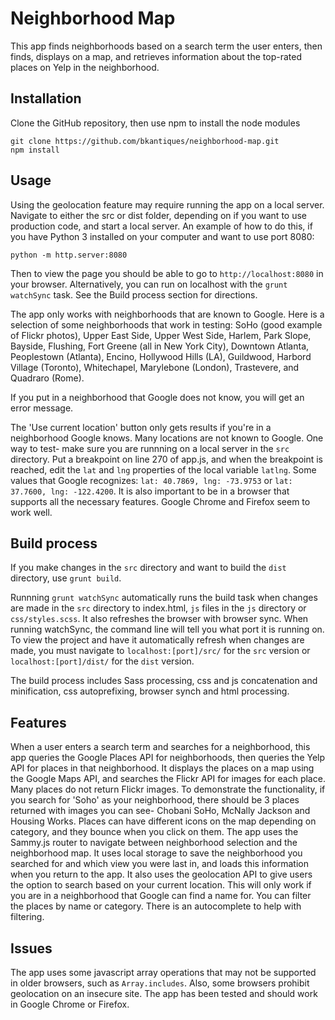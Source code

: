 # Neighborhood Map

This app finds neighborhoods based on a search term the user enters, then
finds, displays on a map, and retrieves information about the top-rated places
on Yelp in the neighborhood.

## Installation

Clone the GitHub repository, then use npm to install the node modules

```
git clone https://github.com/bkantiques/neighborhood-map.git
npm install
```

## Usage

Using the geolocation feature may require running the app on a local server.
Navigate to either the src or dist folder, depending on if you want to use production
code, and start a local server. An example of how to do this, if you have Python 3
installed on your computer and want to use port 8080:

```
python -m http.server:8080
```

Then to view the page you should be able to go to `http://localhost:8080` in your
browser. Alternatively, you can run on localhost with the `grunt watchSync` task.
See the Build process section for directions.

The app only works with neighborhoods that are known to Google. Here is a selection
of some neighborhoods that work in testing: SoHo (good example of Flickr photos), Upper
East Side, Upper West Side, Harlem, Park Slope, Bayside, Flushing, Fort Greene (all
in New York City), Downtown Atlanta, Peoplestown (Atlanta), Encino, Hollywood Hills (LA),
Guildwood, Harbord Village (Toronto), Whitechapel, Marylebone (London), Trastevere, and
Quadraro (Rome).

If you put in a neighborhood that Google does not know, you will get an error message.

The 'Use current location' button only gets results if you're in a neighborhood Google knows.
Many locations are not known to Google. One way to test- make sure you are runnning on a
local server in the `src` directory. Put a breakpoint on line 270 of app.js, and when the
breakpoint is reached, edit the `lat` and `lng` properties of the local variable `latlng`.
Some values that Google recognizes: `lat: 40.7869, lng: -73.9753` or `lat: 37.7600, lng: -122.4200`.
It is also important to be in a browser that supports all the necessary features. Google Chrome
and Firefox seem to work well.

## Build process

If you make changes in the `src` directory and want to build the `dist` directory, use
`grunt build`.

Runnning `grunt watchSync` automatically runs the build task when changes are made in the `src` directory
to index.html, `js` files in the `js` directory or `css/styles.scss`. It also refreshes the browser with
browser sync. When running watchSync, the command line will tell you what port it is running on. To view
the project and have it automatically refresh when changes are made, you must navigate to
`localhost:[port]/src/` for the `src` version or `localhost:[port]/dist/` for the `dist` version.

The build process includes Sass processing, css and js concatenation and minification, css autoprefixing,
browser synch and html processing.

## Features

When a user enters a search term and searches for a neighborhood, this app queries the Google
Places API for neighborhoods, then queries the Yelp API for places in that neighborhood. It
displays the places on a map using the Google Maps API, and searches the Flickr API for images
for each place. Many places do not return Flickr images. To demonstrate the functionality, if
you search for 'Soho' as your neighborhood, there should be 3 places returned with images you
can see- Chobani SoHo, McNally Jackson and Housing Works. Places can have different icons on
the map depending on category, and they bounce when you click on them. The app uses the Sammy.js
router to navigate between neighborhood selection and the neighborhood map. It uses local storage
to save the neighborhood you searched for and which view you were last in, and loads this information
when you return to the app.  It also uses the geolocation API to give users the option to search
based on your current location. This will only work if you are in a neighborhood that Google can
find a name for. You can filter the places by name or category. There is an autocomplete to help
with filtering.

## Issues

The app uses some javascript array operations that may not be supported in older
browsers, such as `Array.includes`. Also, some browsers prohibit geolocation on an
insecure site. The app has been tested and should work in Google Chrome or Firefox.